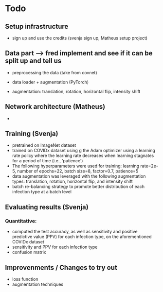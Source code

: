 # Todo

## Setup infrastructure
- sign up and use the credits (svenja sign up, Matheus setup project)

## Data part --> fred implement and see if it can be split up and tell us
- preprocessing the data (take from covnet)

- data loader + augmentation (PyTorch)
- augmentation: translation, rotation, horizontal flip, intensity shift

## Network architecture (Matheus)
- 

## Training (Svenja)
- pretrained on ImageNet dataset
- trained on COVIDx dataset using g the Adam optimizer using a learning rate policy where the learning rate decreases when learning  stagnates for a period of time (i.e., ’patience’)
-  The following hyperparameters were used for training: learning rate=2e-5, number
of epochs=22, batch size=8, factor=0.7, patience=5
- data augmentation was leveraged with the following augmentation types: translation, rotation, horizontal flip, and intensity shift
- batch re-balancing strategy to promote better distribution of each infection type at a batch level

## Evaluating results (Svenja)
### Quantitative: 
-  computed the test accuracy, as well as sensitivity and positive predictive value (PPV) for each infection type, on the aforementioned COVIDx dataset
-  sensitivity and PPV for each infection type
- confusion matrix 


## Improvenments / Changes to try out
- loss function 
- augmentation techniques

